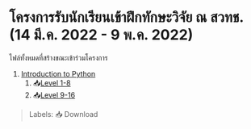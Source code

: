 # โครงการรับนักเรียนเข้าฝึกทักษะวิจัย ณ สวทช. (14 มี.ค. 2022 - 9 พ.ค. 2022)
ไฟล์ทั้งหมดที่สร้างขณะเข้าร่วมโครงการ

1. [Introduction to Python](./Introduces%20to%20Python/)
    1. 📥[Level 1-8](./Introduces%20to%20Python/An_Introduction_to_Python_(Thai)/Level%201-8.ipynb)
    2. 📥[Level 9-16](./Introduces%20to%20Python/An_Introduction_to_Python_(Thai)/Level%209-16.ipynb)
> Labels:
> 📥 Download